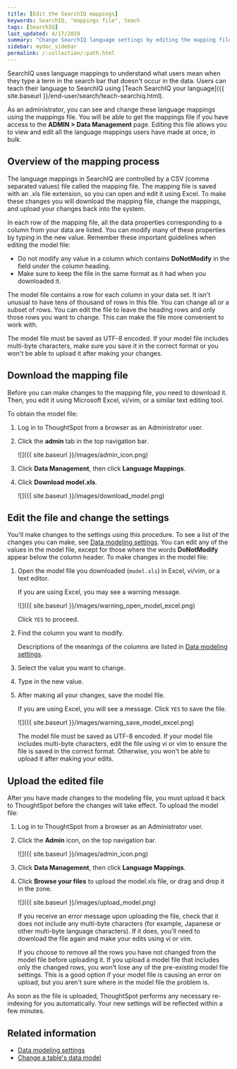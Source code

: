```yaml
---
title: [Edit the SearchIQ mappings]
keywords: SearchIQ, "mappings file", teach
tags: [SearchIQ]
last_updated: 4/17/2019
summary: "Change SearchIQ language settings by editing the mapping file."
sidebar: mydoc_sidebar
permalink: /:collection/:path.html
---
```


SearchIQ uses language mappings to understand what users mean when they type a term in the search bar that doesn't occur in the data. Users can teach their language to SearchIQ using [Teach SearchIQ your language]({{ site.baseurl }}/end-user/search/teach-searchiq.html).

As an administrator, you can see and change these language mappings using the mappings file. You will be able to get the mappings file if you have access to the
**ADMIN > Data Management** page. Editing this file allows you to
view and edit all the language mappings users have made at once, in bulk.

## Overview of the mapping process

The language mappings in SearchIQ are controlled by a CSV (comma separated values) file called the mapping file. The mapping file is saved with an .xls file extension, so you can open and edit it using Excel. To make these changes you will download the mapping file, change the mappings,
and upload your changes back into the system.

In each row of the mapping file, all the data properties corresponding to a
column from your data are listed. You can modify many of these properties by
typing in the new value. Remember these important guidelines when editing the
model file:

-   Do not modify any value in a column which contains **DoNotModify** in the field under the column heading.
-   Make sure to keep the file in the same format as it had when you downloaded it.

The model file contains a row for each column in your data set. It isn't unusual
to have tens of thousand of rows in this file. You can change all or a subset of
rows. You can edit the file to leave the heading rows and only those rows you
want to change. This can make the file more convenient to work with.

The model file must be saved as UTF-8 encoded. If your model file includes
multi-byte characters, make sure you save it in the correct format or you won't
be able to upload it after making your changes.

## Download the mapping file

Before you can make changes to the mapping file, you need to download it. Then,
you edit it using Microsoft Excel, vi/vim, or a similar text editing tool.

To obtain the model file:

1. Log in to ThoughtSpot from a browser as an Administrator user.
2. Click the **admin** tab in the top navigation bar.

    ![]({{ site.baseurl }}/images/admin_icon.png)

3. Click **Data Management**, then click **Language Mappings**.
4. Click **Download model.xls**.

    ![]({{ site.baseurl }}/images/download_model.png)

## Edit the file and change the settings

You'll make changes to the settings using this procedure. To see a list of the
changes you can make, see [Data modeling settings](data-modeling-settings.html#). You can edit any of the values in the
model file, except for those where the words **DoNotModify** appear below the
column header. To make changes in the model file:

1. Open the model file you downloaded (`model.xls`) in Excel, vi/vim, or a text editor.

    If you are using Excel, you may see a warning message.

     ![]({{ site.baseurl }}/images/warning_open_model_excel.png)

    Click `YES` to proceed.

2. Find the column you want to modify.

   Descriptions of the meanings of the columns are listed in [Data modeling settings](data-modeling-settings.html#).

3. Select the value you want to change.
4. Type in the new value.
5. After making all your changes, save the model file.

    If you are using Excel, you will see a message. Click `YES` to save the file.

    ![]({{ site.baseurl }}/images/warning_save_model_excel.png)

    The model file must be saved as UTF-8 encoded. If your model file includes
    multi-byte characters, edit the file using vi or vim to ensure the file is
    saved in the correct format. Otherwise, you won't be able to upload it after
    making your edits.

## Upload the edited file

After you have made changes to the modeling file, you must upload it back to
ThoughtSpot before the changes will take effect. To upload the model file:

1. Log in to ThoughtSpot from a browser as an Administrator user.
2. Click the **Admin** icon, on the top navigation bar.

    ![]({{ site.baseurl }}/images/admin_icon.png)

3. Click **Data Management**, then click **Language Mappings**.
4. Click **Browse your files** to upload the model.xls file, or drag and drop it in the zone.

    ![]({{ site.baseurl }}/images/upload_model.png)

    If you receive an error message upon uploading the file, check that it does
    not include any multi-byte characters (for example, Japanese or other multi-byte
    language characters). If it does, you'll need to download the file again and
    make your edits using vi or vim.

    If you choose to remove all the rows you have not changed from
    the model file before uploading it. If you upload a model file that includes
    only the changed rows, you won't lose any of the pre-existing model file
    settings. This is a good option if your model file is causing an error on
    upload, but you aren't sure where in the model file the problem is.

As soon as the file is uploaded, ThoughtSpot performs any necessary re-indexing
for you automatically. Your new settings will be reflected within a few minutes.

## Related information  

* [Data modeling settings](data-modeling-settings.html#)
* [Change a table's data model](model-data-in-UI.html)
